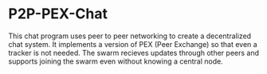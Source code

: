 P2P-PEX-Chat
============

This chat program uses peer to peer networking to create a decentralized chat system.
It implements a version of PEX (Peer Exchange) so that even a tracker is not needed.
The swarm recieves updates through other peers and supports joining the swarm even
without knowing a central node.
